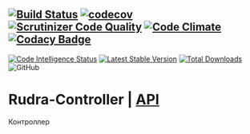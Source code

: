 [![Build Status](https://travis-ci.org/Jagepard/Rudra-Controller.svg?branch=master)](https://travis-ci.org/Jagepard/Rudra-Controller)
[![codecov](https://codecov.io/gh/Jagepard/Rudra-Controller/branch/master/graph/badge.svg)](https://codecov.io/gh/Jagepard/Rudra-Controller)
[![Scrutinizer Code Quality](https://scrutinizer-ci.com/g/Jagepard/Rudra-Controller/badges/quality-score.png?b=master)](https://scrutinizer-ci.com/g/Jagepard/Rudra-Controller/?branch=master)
[![Code Climate](https://codeclimate.com/github/Jagepard/Rudra-Controller/badges/gpa.svg)](https://codeclimate.com/github/Jagepard/Rudra-Controller)
[![Codacy Badge](https://api.codacy.com/project/badge/Grade/4bd09ee61e04462aa123c92048150ff2)](https://www.codacy.com/app/Jagepard/Rudra-Controller?utm_source=github.com&amp;utm_medium=referral&amp;utm_content=Jagepard/Rudra-Controller&amp;utm_campaign=Badge_Grade)
-----
[![Code Intelligence Status](https://scrutinizer-ci.com/g/Jagepard/Rudra-Controller/badges/code-intelligence.svg?b=master)](https://scrutinizer-ci.com/code-intelligence)
[![Latest Stable Version](https://poser.pugx.org/rudra/controller/v/stable)](https://packagist.org/packages/rudra/controller)
[![Total Downloads](https://poser.pugx.org/rudra/controller/downloads)](https://packagist.org/packages/rudra/controller)
![GitHub](https://img.shields.io/github/license/jagepard/Rudra-Controller.svg) 

# Rudra-Controller | [API](https://github.com/Jagepard/Rudra-Controller/blob/master/docs.md "Documentation API")
Контроллер
